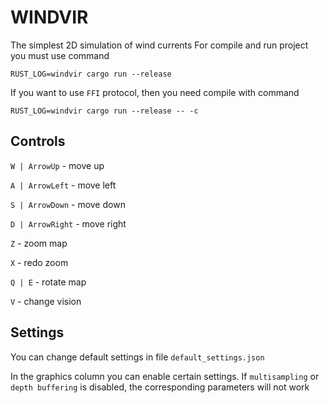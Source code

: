 # WINDVIR
The simplest 2D simulation of wind currents
For compile and run project you must use command
```
RUST_LOG=windvir cargo run --release
```
If you want to use `FFI` protocol, then you need compile with command
```
RUST_LOG=windvir cargo run --release -- -c
```
## Controls
`W | ArrowUp` - move up

`A | ArrowLeft` - move left

`S | ArrowDown` - move down

`D | ArrowRight` - move right

`Z` - zoom map

`X` - redo zoom

`Q | E` - rotate map

`V` - change vision
## Settings
You can change default settings in file `default_settings.json`

In the graphics column you can enable certain settings. If `multisampling` or  `depth buffering` is disabled, the corresponding parameters will not work
